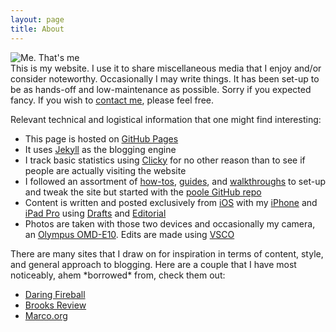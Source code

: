 ```yaml
---
layout: page
title: About
---
```


<img src="http://jonkit.ca/img/profile.png" alt="Me. That's me"><br />
This is my website. I use it to share miscellaneous media that I enjoy and/or consider noteworthy. Occasionally I may write things. It has been set-up to be as hands-off and low-maintenance as possible. Sorry if you expected fancy. If you wish to [contact me](mailto:msg@theonlysiteever.com), please feel free.  

Relevant technical and logistical information that one might find interesting:  

+ This page is hosted on [GitHub Pages](http://pages.github.com)  
+ It uses [Jekyll](http://jekyllrb.com) as the blogging engine  
+ I track basic statistics using [Clicky](http://clicky.com) for no other reason than to see if people are actually visiting the website  
+ I followed an assortment of [how-tos](http://www.practicallyefficient.com/2016/04/03/static-and-free.html), [guides](https://www.smashingmagazine.com/2014/08/build-blog-jekyll-github-pages/), and [walkthroughs](http://joshualande.com/jekyll-github-pages-poole) to set-up and tweak the site but started with the [poole GitHub repo](https://github.com/poole)  
+ Content is written and posted exclusively from [iOS](http://www.apple.com/ca/ios/) with my [iPhone](http://www.apple.com/ca/iphone/) and [iPad Pro](http://www.apple.com/ca/ipad/) using [Drafts](http://agiletortoise.com/drafts/) and [Editorial](http://omz-software.com/editorial/)  
+ Photos are taken with those two devices and occasionally my camera, an [Olympus OMD-E10](https://www.dpreview.com/reviews/olympus-om-d-e-m10). Edits are made using [VSCO](https://vsco.co/store/app)  

<p></p>
There are many sites that I draw on for inspiration in terms of content, style, and general approach to blogging. Here are a couple that I have most noticeably, ahem *borrowed* from, check them out:  

- [Daring Fireball](http://daringfireball.net)
- [Brooks Review](http://brooksreview.net)  
- [Marco.org](http://marco.org)  
